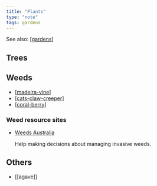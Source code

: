 ```yaml
---
title: "Plants"
type: "note"
tags: gardens
---
```


See also: [[gardens]]

## Trees

## Weeds

- [[madeira-vine]]
- [[cats-claw-creeper]]
- [[coral-berry]]

### Weed resource sites

- [Weeds Australia](https://weeds.org.au/)

    Help making decisions about managing invasive weeds.

## Others

- [[agave]]



[//begin]: # "Autogenerated link references for markdown compatibility"
[gardens]: ../gardens "Gardens"
[madeira-vine]: madeira-vine "Madeira vine"
[cats-claw-creeper]: cats-claw-creeper "Cats claw creeper"
[coral-berry]: coral-berry "Coral Berry"
[//end]: # "Autogenerated link references"